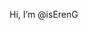 Hi, I’m @isErenG



<!---
isErenG/isErenG is a ✨ special ✨ repository because its `README.md` (this file) appears on your GitHub profile.
You can click the Preview link to take a look at your changes.
--->
